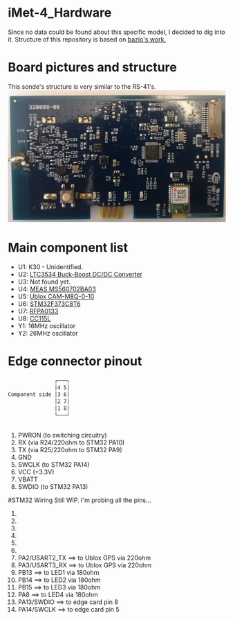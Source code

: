 # iMet-4_Hardware
Since no data could be found about this specific model, I decided to dig into it. 
Structure of this repository is based on [bazjo's work.](https://github.com/bazjo/RS41_Hardware/)


# Board pictures and structure
This sonde's structure is very similar to the RS-41's. 
![Main Board](pictures/main_board.jpg?raw=true "Main Board")



# Main component list
* U1: K30 - Unidentified.
* U2: [LTC3534 Buck-Boost DC/DC Converter](datasheets/ltc3534.pdf)
* U3: Not found yet.
* U4: [MEAS MS560702BA03](datasheets/MS560702BA03.pdf)
* U5: [Ublox CAM-M8Q-0-10](datasheets/CAM-M8-FW3.pdf)
* U6: [STM32F373C8T6](datasheets/stm32f373xxx)
* U7: [RFPA0133](datasheets/rfpa0133.pdf)
* U8: [CC115L](datasheets/cc115L.pdf)
* Y1: 16MHz oscillator
* Y2: 26MHz oscillator

# Edge connector pinout

 ```
                ┌───┐
                │4 5│
Component side │3 6│
                │2 7│
                │1 8│
                └───┘
				
 ```
1. PWRON (to switching circuitry)
2. RX (via R24/220ohm to STM32 PA10)
3. TX (via R25/220ohm to STM32 PA9)
4. GND
5. SWCLK (to STM32 PA14)
6. VCC (+3.3V)
7. VBATT
8. SWDIO (to STM32 PA13)

#STM32 Wiring
Still WIP. I'm probing all the pins... 

1.
2.
3.
4.
5.
6.
12. PA2/USART2_TX ==> to Ublox GPS via 220ohm
13. PA3/USART3_RX ==> to Ublox GPS via 220ohm
26. PB13 		  ==> to LED1 via 180ohm
27. PB14 		  ==> to LED2 via 180ohm
28. PB15 		  ==> to LED3 via 180ohm
29. PA8 		  ==> to LED4 via 180ohm
34. PA13/SWDIO	  ==> to edge card pin 8
37. PA14/SWCLK	  ==> to edge card pin 5
